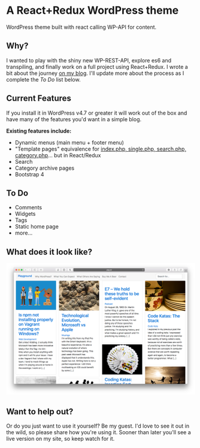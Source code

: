 # A React+Redux WordPress theme
WordPress theme built with react calling WP-API for content.

## Why?
I wanted to play with the shiny new WP-REST-API, explore es6 and transpiling, and finally work on a full project using React+Redux.
I wrote a bit about the journey [on my blog](https://www.jackreichert.com/2017/01/developing-a-theme-for-wordpress-using-reactjs-redux-and-the-wp-rest-api/).
I'll update more about the process as I complete the *To Do* list below.

## Current Features
If you install it in WordPress v4.7 or greater it will work out of the box and have many of the features you'd want in a simple blog.

**Existing features include:**
- Dynamic menus (main menu + footer menu)
- "Template pages" equivalence for [index.php, single.php, search.php, category.php](https://github.com/jackreichert/a-wp-react-redux-theme/tree/master/src/containers)... but in React/Redux
- Search
- Category archive pages
- Bootstrap 4

## To Do
- Comments
- Widgets
- Tags
- Static home page
- more...

## What does it look like?
![it looks like this](screenshot.png)

## Want to help out?
Or do you just want to use it yourself? Be my guest. 
I'd love to see it out in the wild, so please share how you're using it. 
Sooner than later you'll see a live version on my site, so keep watch for it.
